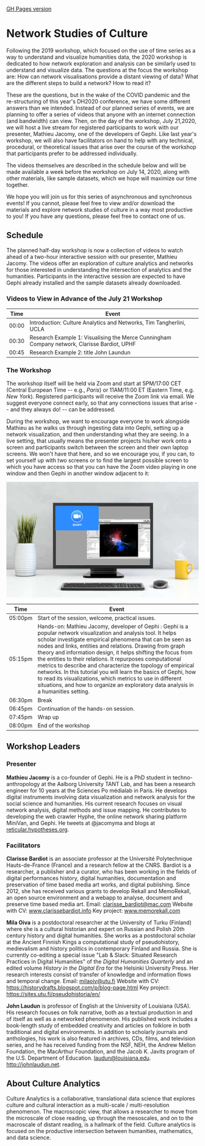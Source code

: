
[GH Pages version]( https://cultureanalytics.github.io/DH2020/)

# Network Studies of Culture

Following the 2019 workshop, which focused on the use of time series as a way to understand and visualize humanities data, the 2020 workshop is dedicated to how network exploration and analysis can be similarly used to understand and visualize data. The questions at the focus the workshop are: How can network visualisations provide a distant viewing of data? What are the different steps to build a network? How to read it?

These are the questions, but in the wake of the COVID pandemic and the re-structuring of this year's DH2020 conference, we have some different answers than we intended. Instead of our planned series of events, we are planning to offer a series of videos that anyone with an internet connection (and bandwidth) can view. Then, on the day of the workshop, July 21,2020, we will host a live stream for registered participants to work with our presenter, Mathieu Jacomy, one of the developers of Gephi. Like last year's workshop, we will also have facilitators on hand to help with any technical, procedural, or theoretical issues that arise over the course of the workshop that participants prefer to be addressed individually.

The videos themselves are described in the schedule below and will be made available a week before the workshop on July 14, 2020, along with other materials, like sample datasets, which we hope will maximize our time together. 

We hope you will join us for this series of asynchronous and synchronous events! If you cannot, please feel free to view and/or download the materials and explore network studies of culture in a way most productive to you! If you have any questions, please feel free to contact one of us. 


## Schedule

The planned half-day workshop is now a collection of videos to watch ahead of a two-hour interactive session with our presenter, Mathieu Jacomy. The videos offer an exploration of culture analytics and networks for those interested in understanding the intersection of analytics and the humanities. Participants in the interactive session are expected to have Gephi already installed and the sample datasets already downloaded.

### Videos to View in Advance of the July 21 Workshop

| Time    | Event |
| ------- |-------|
| 00:00 | 	Introduction: Culture Analytics and Networks, Tim Tangherlini, UCLA|
| 00:30 | 	Research Example 1: Visualising the Merce Cunningham Company network, Clarisse Bardiot, UPHF|
| 00:45 | 	Research Example 2: title John Laundun|


### The Workshop

The workshop itself will be held via Zoom and start at 5PM/17:00 CET (Central European Time -- e.g., *Paris*) or 11AM/11:00 ET (Eastern Time, e.g. *New York*). Registered participants will receive the Zoom link via email. We suggest everyone connect early, so that any connections issues that arise -- and they always do! -- can be addressed. 

During the workshop, we want to encourage everyone to work alongside Mathieu as he walks us through ingesting data into Gephi, setting up a network visualization, and then understanding what they are seeing. In a live setting, that usually means the presenter projects his/her work onto a screen and participants switch between the screen and their own laptop screens. We won't have that here, and so we encourage you, if you can, to set yourself up with two screens or to find the largest possible screen to which you have access so that you can have the Zoom video playing in one window and then Gephi in another window adjacent to it:

![Single Monitor Setup](images/monitor_setup.png)

| Time    | Event |
| ------- |-------|
|05:00pm |  Start of the session, welcome, practical issues.
|05:15pm | 	Hands-on: Mathieu Jacomy, developer of Gephi : Gephi is a popular network visualization and analysis tool. It helps scholar investigate empirical phenomena that can be seen as nodes and links, entities and relations. Drawing from graph theory and information design, it helps shifting the focus from the entities to their relations. It repurposes computational metrics to describe and characterize the topology of empirical networks. In this tutorial you will learn the basics of Gephi, how to read its visualizations, which metrics to use in different situations, and how to organize an exploratory data analysis in a humanities setting.|
|06:30pm | Break                                  |
|06:45pm | Continuation of the hands-on session.  |
|07:45pm | Wrap up                                |
|08:00pm | End of the workshop                    |


## Workshop Leaders

### Presenter

**Mathieu Jacomy** is a co-founder of Gephi. He is a PhD student in techno-anthropology at the Aalborg University TANT Lab, and has been a research engineer for 10 years at the Sciences Po médialab in Paris. He develops digital instruments involving data visualization and network analysis for the social science and humanities. His current research focuses on visual network analysis, digital methods and issue mapping. He contributes to developing the web crawler Hyphe, the online network sharing platform MiniVan, and Gephi. He tweets at @jacomyma and blogs at [reticular.hypotheses.org](http://reticular.hypotheses.org/).



### Facilitators

**Clarisse Bardiot** is an associate professor at the Université Polytechnique Hauts-de-France (France) and a research fellow at the CNRS. Bardiot is a researcher, a publisher and a curator, who has been working in the fields of digital performances history, digital humanities, documentation and preservation of time based media art works, and digital publishing. Since 2012, she has received various grants to develop Rekall and MemoRekall, an open source environment and a webapp to analyse, document and preserve time based media art.
Email: 	clarisse_bardiot@mac.com
Website with CV: www.clarissebardiot.info
Key project: www.memorekall.com

**Mila Oiva** is a postdoctoral researcher at the University of Turku (Finland) where she is a cultural historian and expert on Russian and Polish 20th century history and digital humanities. She works as a postdoctoral scholar at the Ancient Finnish Kings a computational study of pseudohistory, medievalism and history politics in contemporary Finland and Russia. She is currently co-editing a special issue "Lab & Slack: Situated Research Practices in Digital Humanities" of the _Digital Humanities Quarterly_ and an edited volume _History in the Digital Era_ for the Helsinki University Press. Her research interests consist of transfer of knowledge and information flows and temporal change.
Email: 	milaoiv@utu.fi
Website with CV: https://historydrafts.blogspot.com/p/blog-page.html
Key project: https://sites.utu.fi/pseudohistoria/en/

**John Laudun** is professor of English at the University of Louisiana (USA). His research focuses on folk narrative, both as a textual production in and of itself as well as a networked phenomenon. His published work includes a book-length study of embedded creativity and articles on folklore in both traditional and digital environments. In addition to scholarly journals and anthologies, his work is also featured in archives, CDs, films, and television series, and he has received funding from the NSF, NEH, the Andrew Mellon Foundation, the MacArthur Foundation, and the Jacob K. Javits program of the U.S. Department of Education. laudun@louisiana.edu. http://johnlaudun.net.


## About Culture Analytics

Culture Analytics is a collaborative, translational data science that explores culture and cultural interaction as a multi-scale / multi-resolution phenomenon. The macroscopic view, that allows a researcher to move from the microscale of close reading, up through the mesoscales, and on to the macroscale of distant reading, is a hallmark of the field. Culture analytics is focused on the productive intersection between humanities, mathematics, and data science.
